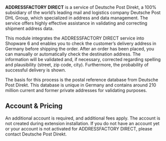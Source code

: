 **ADDRESSFACTORY DIRECT** is a service of Deutsche Post Direkt, a 100% subsidiary of the world’s leading mail and logistics company Deutsche Post DHL Group, which specialized in address and data management.
The service offers highly effective assistance in validating and correcting shipment address data.

This module integrates the ADDRESSFACTORY DIRECT service into Shopware 6 and enables you to check the customer’s delivery address in Germany before shipping the order.
After an order has been placed, you can manually or automatically check the destination address.
The information will be validated and, if necessary, corrected regarding spelling and plausibility (street, zip code, city).
Furthermore, the probability of successful delivery is shown.

The basis for this process is the postal reference database from Deutsche Post Direkt.
This database is unique in Germany and contains around 210 million current and former private addresses for validating purposes.

 

## Account & Pricing

An additional account is required, and additional fees apply.
The account is not created during extension installation.
If you do not have an account yet or your account is not activated for ADDRESSFACTORY DIRECT, please contact Deutsche Post Direkt.
